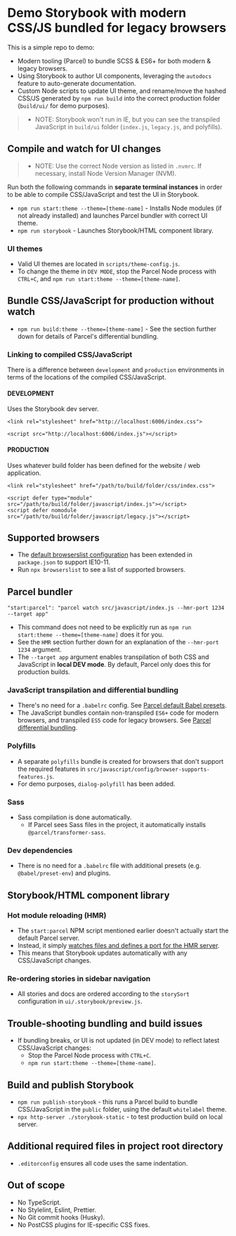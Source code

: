 # Demo Storybook with modern CSS/JS bundled for legacy browsers
This is a simple repo to demo:
- Modern tooling (Parcel) to bundle SCSS & ES6+ for both modern & legacy browsers.
- Using Storybook to author UI components, leveraging the `autodocs` feature to auto-generate documentation.
- Custom Node scripts to update UI theme, and rename/move the hashed CSS/JS generated by `npm run build` into the correct production folder (`build/ui/` for demo purposes).

> - NOTE: Storybook won't run in IE, but you can see the transpiled JavaScript in `build/ui` folder (`index.js`, `legacy.js`, and polyfills).

## Compile and watch for UI changes
> - NOTE: Use the correct Node version as listed in `.nvmrc`. If necessary, install Node Version Manager (NVM).

Run both the following commands in **separate terminal instances** in order to be able to compile CSS/JavaScript and test the UI in Storybook.

- `npm run start:theme --theme=[theme-name]` - Installs Node modules (if not already installed) and launches Parcel bundler with correct UI theme.
- `npm run storybook` - Launches Storybook/HTML component library.

### UI themes
- Valid UI themes are located in `scripts/theme-config.js`.
- To change the theme in `DEV MODE`, stop the Parcel Node process with `CTRL+C`, and `npm run start:theme --theme=[theme-name]`.

## Bundle CSS/JavaScript for production without watch
- `npm run build:theme --theme=[theme-name]` - See the section further down for details of Parcel's differential bundling.

### Linking to compiled CSS/JavaScript
There is a difference between `development` and `production` environments in terms of the locations of the compiled CSS/JavaScript.

#### DEVELOPMENT
Uses the Storybook dev server.
```
<link rel="stylesheet" href="http://localhost:6006/index.css">
```
```
<script src="http://localhost:6006/index.js"></script>
```

#### PRODUCTION
Uses whatever build folder has been defined for the website / web application.

```
<link rel="stylesheet" href="/path/to/build/folder/css/index.css">
```
```
<script defer type="module" src="/path/to/build/folder/javascript/index.js"></script>
<script defer nomodule src="/path/to/build/folder/javascript/legacy.js"></script>
```

## Supported browsers
- The [default browserslist configuration](https://github.com/browserslist/browserslist#best-practices) has been extended in `package.json` to support IE10-11.
- Run `npx browserslist` to see a list of supported browsers.

## Parcel bundler
```
"start:parcel": "parcel watch src/javascript/index.js --hmr-port 1234 --target app"
```
- This command does not need to be explicitly run as `npm run start:theme --theme=[theme-name]` does it for you.
- See the `HMR` section further down for an explanation of the `--hmr-port 1234` argument.
- The `--target app` argument enables transpilation of both CSS and JavaScript in **local DEV mode**. By default, Parcel only does this for production builds.

### JavaScript transpilation and differential bundling
- There's no need for a `.babelrc` config. See [Parcel default Babel presets](https://parceljs.org/languages/javascript/#default-presets).
- The JavaScript bundles contain non-transpiled `ES6+` code for modern browsers, and transpiled `ES5` code for legacy browsers. See [Parcel differential bundling](https://parceljs.org/features/targets/#differential-bundling).

### Polyfills
- A separate `polyfills` bundle is created for browsers that don't support the required features in `src/javascript/config/browser-supports-features.js`.
- For demo purposes, `dialog-polyfill` has been added.

### Sass
- Sass compilation is done automatically.
    - If Parcel sees Sass files in the project, it automatically installs `@parcel/transformer-sass`.

### Dev dependencies
- There is no need for a `.babelrc` file with additional presets (e.g. `@babel/preset-env`) and plugins.

## Storybook/HTML component library

### Hot module reloading (HMR)
- The `start:parcel` NPM script mentioned earlier doesn't actually start the default Parcel server.
- Instead, it simply [watches files and defines a port for the HMR server](https://parceljs.org/features/cli/#parcel-watch-%3Centries%3E).
- This means that Storybook updates automatically with any CSS/JavaScript changes.

### Re-ordering stories in sidebar navigation
- All stories and docs are ordered according to the `storySort` configuration in `ui/.storybook/preview.js`.

## Trouble-shooting bundling and build issues
- If bundling breaks, or UI is not updated (in DEV mode) to reflect latest CSS/JavaScript changes:
    - Stop the Parcel Node process with `CTRL+C`.
    - `npm run start:theme --theme=[theme-name]`.


## Build and publish Storybook
- `npm run publish-storybook` - this runs a Parcel build to bundle CSS/JavaScript in the `public` folder, using the default `whitelabel` theme.
- `npx http-server ./storybook-static` - to test production build on local server.

## Additional required files in project root directory
- `.editorconfig` ensures all code uses the same indentation.

## Out of scope
- No TypeScript.
- No Stylelint, Eslint, Prettier.
- No Git commit hooks (Husky).
- No PostCSS plugins for IE-specific CSS fixes.
